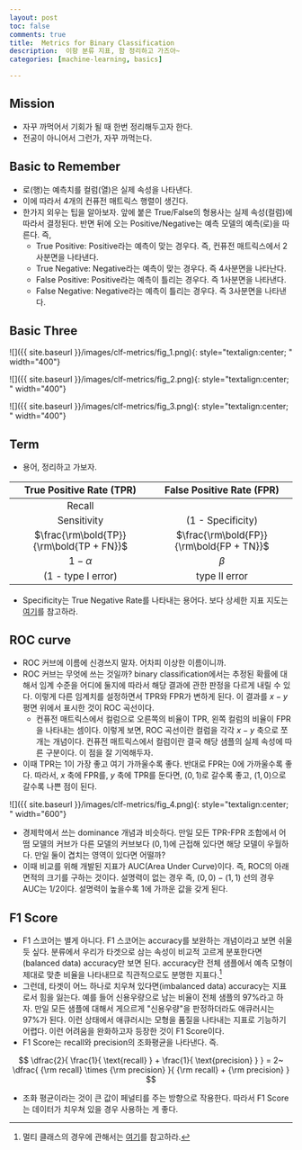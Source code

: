 ```yaml
---
layout: post
toc: false
comments: true
title:  Metrics for Binary Classification 
description:  이항 분류 지표, 함 정리하고 가즈아~ 
categories: [machine-learning, basics]

---
```


## Mission 

- 자꾸 까먹어서 기회가 될 때 한번 정리해두고자 한다. 
- 전공이 아니어서 그런가, 자꾸 까먹는다. 

## Basic to Remember 

- 로(행)는 예측치를 컬럼(열)은 실제 속성을 나타낸다. 
- 이에 따라서 4개의 컨퓨전 매트릭스 행렬이 생긴다. 
- 한가지 외우는 팁을 알아보자. 앞에 붙은 True/False의 형용사는 실제 속성(컬럼)에 따라서 결정된다. 반면 뒤에 오는 Positive/Negative는 예측 모델의 예측(로)을 따른다. 즉, 
	- True Positive: Positive라는 예측이 맞는 경우다. 즉, 컨퓨전 매트릭스에서 2사분면을 나타낸다. 
	- True Negative: Negative라는 예측이 맞는 경우다. 즉 4사분면을 나타난다. 
	- False Positive: Positive라는 예측이 틀리는 경우다. 즉 1사분면을 나타낸다. 
	- False Negative: Negative라는 예측이 틀리는 경우다. 즉 3사분면을 나타낸다. 

## Basic Three 

![]({{ site.baseurl }}/images/clf-metrics/fig_1.png){: style="textalign:center; " width="400"}

![]({{ site.baseurl }}/images/clf-metrics/fig_2.png){: style="textalign:center; " width="400"}

![]({{ site.baseurl }}/images/clf-metrics/fig_3.png){: style="textalign:center; " width="400"}

## Term 

* 용어, 정리하고 가보자. 

<STYLE TYPE="text/css">  
table {
	font-size: 120%;
	width: 100%;
	}  
</STYLE>  
 
|True Positive Rate (TPR) | False Positive Rate (FPR)|
|:--:|:--:|
|Recall | |
|Sensitivity | (1 - Specificity) | 
|$\frac{\rm\bold{TP}}{\rm\bold{TP + FN}}$| $\frac{\rm\bold{FP}}{\rm\bold{FP + TN}}$|
|$1-\alpha$ | $\beta$ |
| (1 - type I error) | type II error |

* Specificity는 True Negative Rate를 나타내는 용어다. 보다 상세한 지표 지도는 [여기](https://en.wikipedia.org/wiki/Precision_and_recall)를 참고하라. 

## ROC curve 

- ROC 커브에 이름에 신경쓰지 말자. 어차피 이상한 이름이니까. 
- ROC 커브는 무엇에 쓰는 것일까? binary classification에서는 추정된 확률에 대해서 임계 수준을 어디에 둘지에 따라서 해당 결과에 관한 판정을 다르게 내릴 수 있다. 이렇게 다른 임계치를 설정하면서 TPR와 FPR가 변하게 된다. 이 결과를 $x-y$ 평면 위에서 표시한 것이 ROC 곡선이다. 
	- 컨퓨전 매트릭스에서 컬럼으로 오른쪽의 비율이 TPR, 왼쪽 컬럼의 비율이 FPR을 나타내는 셈이다. 이렇게 보면, ROC 곡선이란 컬럼을 각각 $x-y$ 축으로 쪼개는 개념이다. 컨퓨전 매트릭스에서 컬럼이란 결국 해당 샘플의 실제 속성에 따른 구분이다. 이 점을 잘 기억해두자. 
- 이때 TPR는 1이 가장 좋고 여기 가까울수록 좋다. 반대로 FPR는 0에 가까울수록 좋다. 따라서, $x$ 축에 FPR를, $y$ 축에 TPR를 둔다면, $(0,1)$로 갈수록 좋고, $(1,0)$으로 갈수록 나쁜 점이 된다. 

![]({{ site.baseurl }}/images/clf-metrics/fig_4.png){: style="textalign:center; " width="600"}

- 경제학에서 쓰는 dominance 개념과 비슷하다. 만일 모든 TPR-FPR 조합에서 어떰 모델의 커브가 다른 모델의 커브보다 $(0,1)$에 근접해 있다면 해당 모델이 우월하다. 만일 둘이 겹치는 영역이 있다면 어떨까? 
- 이때 비교를 위해 개발된 지표가 AUC(Area Under Curve)이다. 즉, ROC의 아래 면적의 크기를 구하는 것이다. 설명력이 없는 경우 즉, $(0,0)-(1,1)$ 선의 경우 AUC는 1/2이다. 설명력이 높을수록 1에 가까운 값을 갖게 된다. 

## F1 Score 

- F1 스코어는 별게 아니다. F1 스코어는 accuracy를 보완하는 개념이라고 보면 쉬울 듯 싶다. 분류에서 우리가 타겟으로 삼는 속성이 비교적 고르게 분포한다면(balanced data) accuracy만 보면 된다. accuracy란 전체 샘플에서 예측 모형이 제대로 맞춘 비율을 나타내므로 직관적으로도 분명한 지표다.[^1]
- 그런데, 타겟이 어느 하나로 치우쳐 있다면(imbalanced data)  accuracy는 지표로서 힘을 잃는다. 예를 들어 신용우량으로 남는 비율이 전체 샘플의 97%라고 하자. 만일 모든 샘플에 대해서 게으르게 "신용우량"을 판정하더라도 애큐러시는 97%가 된다. 이런 상태에서 애큐러시는 모형을 품질을 나타내는 지표로 기능하기 어렵다. 이런 어려움을 완화하고자 등장한 것이 F1 Score이다. 
- F1 Score는 recall와 precision의 조화평균을 나타낸다. 즉. 

$$
\dfrac{2}{ \frac{1}{ \text{recall} } + \frac{1}{ \text{precision} } } = 2~ \dfrac{ {\rm recall} \times {\rm precision} }{ {\rm recall} + {\rm precision} }
$$ 

- 조화 평균이라는 것이 큰 값이 페널티를 주는 방향으로 작용한다. 따라서 F1 Score는 데이터가 치우쳐 있을 경우 사용하는 게 좋다. 

[^1]: 멀티 클래스의 경우에 관해서는 [여기](https://nittaku.tistory.com/295)를 참고하라. 
<!--stackedit_data:
eyJoaXN0b3J5IjpbMTA1Mjg5MDE5NywtMTI3MjUwNzU1LDE0MD
gxMTM0NDUsLTExMDgwMTAxLDYxMzc2ODU5OSw2MzgyNjE0OCw2
OTY2MTcwNzUsMTY4MDkxNzExNiwtNTcxMjQ4NjU0LDIwOTc1OT
E2MCwxNDE1NTQxNTU1LC0xMjgyODk2MjEwLDE4MzE0OTA5NDAs
MzU5NzU5NTk4LC02MTU3ODMzMzksLTE3MzQ2Nzc2MzEsMTI3OT
E2MTE0MCwtMTc4Nzc5NzYxMCwtMTQ2NzEyMjI4OCwtNzIyNjkx
NDI5XX0=
-->